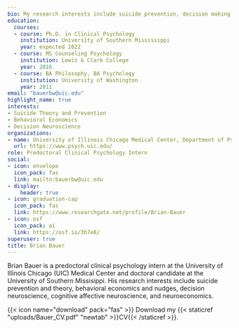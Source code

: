 ```yaml
---
bio: My research interests include suicide prevention, decision making, and neuroeconomics
education:
  courses:
  - course: Ph.D. in Clinical Psychology
    institution: University of Southern Mississippi
    year: expected 2022
  - course: MS Counseling Psychology
    institution: Lewis & Clark College
    year: 2016
  - course: BA Philosophy, BA Psychology
    institution: University of Washington
    year: 2011
email: "bauerbw@uic.edu"
highlight_name: true
interests:
- Suicide Theory and Prevention
- Behavioral Economics
- Decision Neuroscience
organizations:
- name: University of Illinois Chicago Medical Center, Department of Psychiatry
  url: https://www.psych.uic.edu/
role: Predoctoral Clinical Psychology Intern
social:
- icon: envelope
  icon_pack: fas
  link: mailto:bauerbw@uic.edu 
- display:
    header: true
- icon: graduation-cap
  icon_pack: fas
  link: https://www.researchgate.net/profile/Brian-Bauer
- icon: osf
  icon_pack: ai
  link: https://osf.io/3h7e8/
superuser: true
title: Brian Bauer
---
```


Brian Bauer is a predoctoral clinical psychology intern at the University of Illinois Chicago (UIC) Medical Center and doctoral candidate at the University of Southern Missisippi. His research interests include suicide prevention and theory, behavioral economics and nudges, decision neuroscience, cognitive affective neuroscience, and neuroeconomics. 

{{< icon name="download" pack="fas" >}} Download my {{< staticref "uploads/Bauer_CV.pdf" "newtab" >}}CV{{< /staticref >}}.
